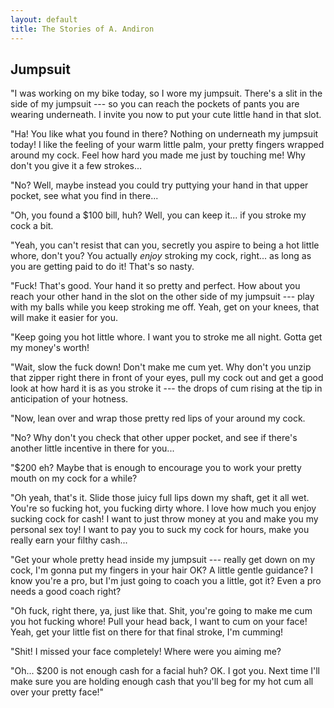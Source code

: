 ```yaml
---
layout: default
title: The Stories of A. Andiron
---
```


## Jumpsuit

"I was working on my bike today, so I wore my jumpsuit. There's a slit in the side of my jumpsuit --- so you can reach the pockets of pants you are wearing underneath. I invite you now to put your cute little hand in that slot.

"Ha! You like what you found in there? Nothing on underneath my jumpsuit today! I like the feeling of your warm little palm, your pretty fingers wrapped around my cock. Feel how hard you made me just by touching me! Why don't you give it a few strokes...

"No? Well, maybe instead you could try puttying your hand in that upper pocket, see what you find in there...

"Oh, you found a $100 bill, huh? Well, you can keep it... if you stroke my cock a bit.

"Yeah, you can't resist that can you, secretly you aspire to being a hot little whore, don't you? You actually _enjoy_ stroking my cock, right... as long as you are getting paid to do it! That's so nasty.

"Fuck! That's good. Your hand it so pretty and perfect. How about you reach your other hand in the slot on the other side of my jumpsuit --- play with my balls while you keep stroking me off. Yeah, get on your knees, that will make it easier for you.

"Keep going you hot little whore. I want you to stroke me all night. Gotta get my money's worth!

"Wait, slow the fuck down! Don't make me cum yet. Why don't you unzip that zipper right there in front of your eyes, pull my cock out and get a good look at how hard it is as you stroke it --- the drops of cum rising at the tip in anticipation of your hotness.

"Now, lean over and wrap those pretty red lips of your around my cock.

"No? Why don't you check that other upper pocket, and see if there's another little incentive in there for you...

"$200 eh? Maybe that is enough to encourage you to work your pretty mouth on my cock for a while? 

"Oh yeah, that's it. Slide those juicy full lips down my shaft, get it all wet. You're so fucking hot, you fucking dirty whore. I love how much you enjoy sucking cock for cash! I want to just throw money at you and make you my personal sex toy! I want to pay you to suck my cock for hours, make you really earn your filthy cash...

"Get your whole pretty head inside my jumpsuit --- really get down on my cock, I'm gonna put my fingers in your hair OK? A little gentle guidance? I know you're a pro, but I'm just going to coach you a little, got it? Even a pro needs a good coach right?

"Oh fuck, right there, ya, just like that. Shit, you're going to make me cum you hot fucking whore! Pull your head back, I want to cum on your face! Yeah, get your little fist on there for that final stroke, I'm cumming!

"Shit! I missed your face completely! Where were you aiming me?

"Oh... $200 is not enough cash for a facial huh? OK. I got you. Next time I'll make sure you are holding enough cash that you'll beg for my hot cum all over your pretty face!"


